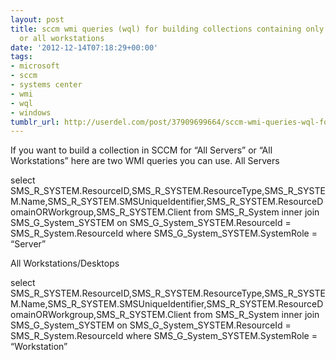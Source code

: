 ```yaml
---
layout: post
title: sccm wmi queries (wql) for building collections containing only all servers
  or all workstations
date: '2012-12-14T07:18:29+00:00'
tags:
- microsoft
- sccm
- systems center
- wmi
- wql
- windows
tumblr_url: http://userdel.com/post/37909699664/sccm-wmi-queries-wql-for-building-collections
---
```

If you want to build a collection in SCCM for “All Servers” or “All Workstations” here are two WMI queries you can use.
All Servers

select SMS_R_SYSTEM.ResourceID,SMS_R_SYSTEM.ResourceType,SMS_R_SYSTEM.Name,SMS_R_SYSTEM.SMSUniqueIdentifier,SMS_R_SYSTEM.ResourceDomainORWorkgroup,SMS_R_SYSTEM.Client from SMS_R_System inner join SMS_G_System_SYSTEM on SMS_G_System_SYSTEM.ResourceId = SMS_R_System.ResourceId where SMS_G_System_SYSTEM.SystemRole = “Server”

All Workstations/Desktops

select SMS_R_SYSTEM.ResourceID,SMS_R_SYSTEM.ResourceType,SMS_R_SYSTEM.Name,SMS_R_SYSTEM.SMSUniqueIdentifier,SMS_R_SYSTEM.ResourceDomainORWorkgroup,SMS_R_SYSTEM.Client from SMS_R_System inner join SMS_G_System_SYSTEM on SMS_G_System_SYSTEM.ResourceId = SMS_R_System.ResourceId where SMS_G_System_SYSTEM.SystemRole = “Workstation”
